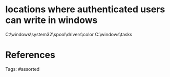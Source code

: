# locations where authenticated users can write in windows
C:\windows\system32\spool\drivers\color
C:\windows\tasks

# References

Tags:
    #assorted
